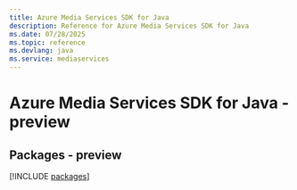 ```yaml
---
title: Azure Media Services SDK for Java
description: Reference for Azure Media Services SDK for Java
ms.date: 07/28/2025
ms.topic: reference
ms.devlang: java
ms.service: mediaservices
---
```

# Azure Media Services SDK for Java - preview
## Packages - preview
[!INCLUDE [packages](media-services-index.md)]